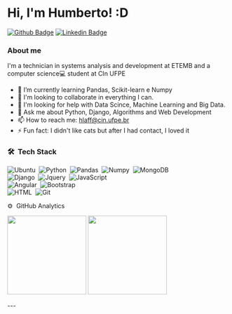 # Hi, I'm Humberto! :D

[![Github Badge](https://img.shields.io/badge/-Github-000?style=flat-square&logo=Github&logoColor=white&link=https://github.com/hlaff147)](https://github.com/hlaff147)
[![Linkedin Badge](https://img.shields.io/badge/-LinkedIn-blue?style=flat-square&logo=Linkedin&logoColor=white&link=https://www.linkedin.com/in/hlaff/)](https://www.linkedin.com/in/hlaff/)



### About me
I'm a technician in systems analysis and development at ETEMB and a computer science💻 student at CIn UFPE

- 🌱 I’m currently learning Pandas, Scikit-learn e Numpy
- 👯 I'm looking to collaborate in everything I can.
- 🤔 I'm looking for help with Data Scince, Machine Learning and Big Data.
- 💬 Ask me about Python, Django, Algorithms and Web Development
- 📫 How to reach me: hlaff@cin.ufpe.br
- ⚡ Fun fact: I didn't like cats but after I had contact, I loved it

### 🛠 &nbsp;Tech Stack
![Ubuntu](	https://img.shields.io/badge/Ubuntu-05122A?style=flat&logo=ubuntu&logoColor=1572B6)&nbsp;
![Python](https://img.shields.io/badge/-Python-05122A?style=flat&logo=python)&nbsp;
![Pandas](https://img.shields.io/badge/-Pandas-05122A?style=flat&logo=Pandas)&nbsp;
![Numpy](https://img.shields.io/badge/-Numpy-05122A?style=flat&logo=Numpy)&nbsp;
![MongoDB](https://img.shields.io/badge/-MongoDB-05122A?style=flat&logo=MongoDB&logoColor=1572B6)&nbsp;\
![Django](https://img.shields.io/badge/-Django-05122A?style=flat&logo=django&logoColor=092E20)&nbsp;
![Jquery](https://img.shields.io/badge/-Jquery-05122A?style=flat&logo=jquery)&nbsp;
![JavaScript](https://img.shields.io/badge/-JavaScript-05122A?style=flat&logo=javascript)\
![Angular](https://img.shields.io/badge/-Angular-05122A?style=flat&logo=angular)&nbsp;
![Bootstrap](https://img.shields.io/badge/-Bootstrap-05122A?style=flat&logo=bootstrap&logoColor=563D7C)\
![HTML](https://img.shields.io/badge/-HTML-05122A?style=flat&logo=HTML5)&nbsp;
![Git](https://img.shields.io/badge/-Git-05122A?style=flat&logo=git)&nbsp;

⚙️ &nbsp;GitHub Analytics
<div>
<p align="left">
<img height="180em" src="https://github-readme-stats-eight-theta.vercel.app/api?username=hlaff147&show_icons=true&theme=nord&include_all_commits=true&count_private=true"/>
   <img height="180em" src="https://github-readme-stats-eight-theta.vercel.app/api/top-langs/?username=hlaff147&layout=compact&langs_count=8&theme=nord"/> 
</p>
 </div>
---
